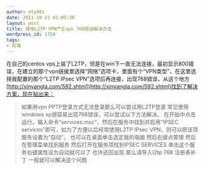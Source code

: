 ```yaml
---
author: ety001
date: 2011-10-31 01:05:30
layout: post
title: 使用L2TP VPN产生vpn 768错误解决办法
wordpress_id: 1750
tags:
- 后端
---
```


在自己的centos vps上装了L2TP，但是在win下一直无法连接，最初显示800错误，在建立的那个vpn链接里选择“网络”选项卡，里面有个“VPN类型”，在这里选择我配置的那个“L2TP IPsec VPN”选项后再连接，出现768错误，从这个地方[http://xinyangla.com/592.shtml](http://xinyangla.com/592.shtml)找到了解决方案，现在贴出来：


<blockquote>如果用vpn PPTP登录方式无法登录那么可以尝试用L2TP登录
常见使用windows xp很容易出现768错误，可以尝试以下方法解决。
在开始中点击运行，输入命令“services.msc”，然后在服务中找到并启用“IPSEC services”即可，如为了方便以后经常使用L2TP IPsec VPN，则可以把该项服务设置为“自动”。
也可以在桌面单击选定我的电脑 然后右键点管理 然后在管理菜单找到服务 然后打开在服务项找到IPSEC SERVICES 单击这个服务右键属性设为自动就可以了
也许还回出现  那么请导入l2tp 768 注册表补丁 一般就可以解决这个问题
</blockquote>

